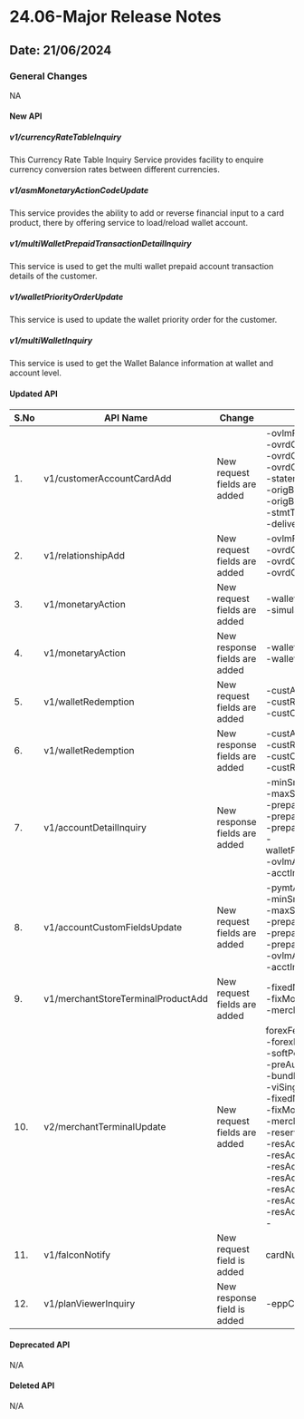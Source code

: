 # 24.06-Major Release Notes

## Date: 21/06/2024

### General Changes

NA

#### New API

##### *v1/currencyRateTableInquiry*

This Currency Rate Table Inquiry Service provides facility to enquire currency conversion rates between different currencies.

##### *v1/asmMonetaryActionCodeUpdate*

This service provides the ability to add or reverse financial input to a card product, there by offering service to load/reload wallet account.

##### *v1/multiWalletPrepaidTransactionDetailInquiry*

This service is used to get the multi wallet prepaid account transaction details of the customer.

##### *v1/walletPriorityOrderUpdate*

This service is used to update the wallet priority order for the customer.

##### *v1/multiWalletInquiry*

This service is used to get the Wallet Balance information at wallet and account level.

#### Updated API

| S.No | API Name                           | Change                        | Fields                                                                                                                                                                                                                                                                                                                                                                   |
|------|------------------------------------|-------------------------------|--------------------------------------------------------------------------------------------------------------------------------------------------------------------------------------------------------------------------------------------------------------------------------------------------------------------------------------------------------------------------|
| 1.   | v1/customerAccountCardAdd          | New request fields are added  | -ovlmFee </br> -ovrdCbCapAmt </br> -ovrdCbCapStrtDte </br> -ovrdCbCapEndDte </br> -statementFlag </br> -origBranchNbr </br> -origBankNbr </br> -stmtType </br> -deliveryOption                                                                                                                                                                                           |
| 2.   | v1/relationshipAdd                 | New request fields are added  | -ovlmFee </br> -ovrdCbCapAmt </br> -ovrdCbCapStrtDte </br> -ovrdCbCapEndDte                                                                                                                                                                                                                                                                                              |
| 3.   | v1/monetaryAction                  | New request fields are added  | -walletId </br> -simulationInd                                                                                                                                                                                                                                                                                                                                           |
| 4.   | v1/monetaryAction                  | New response fields are added | -walletId </br> -walletAmount                                                                                                                                                                                                                                                                                                                                            |
| 5.   | v1/walletRedemption                | New request fields are added  | -custAccNbr </br> -custRoutId </br> -custCurr                                                                                                                                                                                                                                                                                                                            |
| 6.   | v1/walletRedemption                | New response fields are added | -custAccNbr </br> -custRoutId </br> -custCurr </br> -custRdmAmt                                                                                                                                                                                                                                                                                                          |
| 7.   | v1/accountDetailInquiry            | New response fields are added | -minSnglLoadAmt</br> -maxSnglLoadAmt</br> -prepaidLoadAmt</br> -prepaidLoadFreq</br> -prepaidLoadNbr</br> -walletPriorityCurrency </br> -ovlmAuthConsent </br> -acctInactConsent                                                                                                                                                                                         |
| 8.   | v1/accountCustomFieldsUpdate       | New request fields are added  | -pymtAgrmt </br> -minSnglLoadAmt</br> -maxSnglLoadAmt</br> -prepaidLoadAmt</br> -prepaidLoadFreq</br> -prepaidLoadNbr </br> -ovlmAuthConsent </br> -acctInactConsent                                                                                                                                                                                                     |
| 9.   | v1/merchantStoreTerminalProductAdd | New request fields are added  | -fixedMonthlyFeeInd</br> -fixMonthFeeBase</br> -merchantIdentifier                                                                                                                                                                                                                                                                                                       |
| 10.  | v2/merchantTerminalUpdate          | New request fields are added  | forexFeeInd</br> -forexFeePct</br> -softPosFeeInd</br> -preAuthFeeInd</br> -bundleFeeInd</br> -viSingleBusNbr</br> -fixedMonthlyFeeInd</br> -fixMonthFeeBase</br> -merchantIdentifier</br> -reserveTable</br> -resAcctFundFreq</br> -resAcctRtblNbr</br> -resAcctName</br> -resAcctLvlFlag</br> -resAcctFbsdSale</br> -resAcctFloorLimit</br> -resAcctFundCeiling</br> - |
| 11.  | v1/falconNotify                    | New request field is added    | cardNumber                                                                                                                                                                                                                                                                                                                                                               |
| 12.  | v1/planViewerInquiry               | New response field is added   | -eppConvExclInd                                                                                                                                                                                                                                                                                                                                                          |

#### Deprecated API

N/A

#### Deleted API

N/A